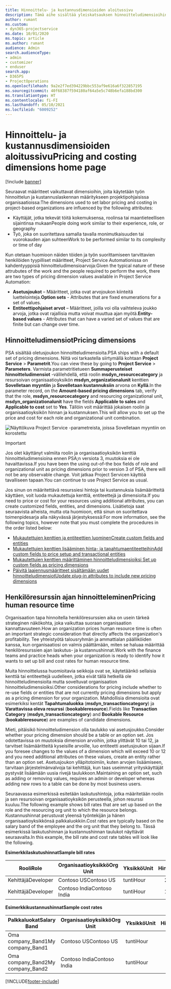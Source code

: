 ```yaml
---
title: Hinnoittelu- ja kustannusdimensioiden aloitussivu
description: Tämä aihe sisältää yleiskatsauksen hinnoitteludimensioihin.
author: rumant
ms.custom:
- dyn365-projectservice
ms.date: 10/01/2020
ms.topic: article
ms.author: rumant
audience: Admin
search.audienceType:
- admin
- customizer
- enduser
search.app:
- D365PS
- ProjectOperations
ms.openlocfilehash: 9a2e2f7ed394229bbc553af9e616a6f322857195
ms.sourcegitcommit: 40f68387f594180af64a5e5c748b6efa188bd300
ms.translationtype: HT
ms.contentlocale: fi-FI
ms.lasthandoff: 05/10/2021
ms.locfileid: "6009252"
---
```

# <a name="pricing-and-costing-dimensions-home-page"></a><span data-ttu-id="04e58-103">Hinnoittelu- ja kustannusdimensioiden aloitussivu</span><span class="sxs-lookup"><span data-stu-id="04e58-103">Pricing and costing dimensions home page</span></span>

[!include [banner](../includes/psa-now-project-operations.md)]

<span data-ttu-id="04e58-104">Seuraavat määritteet vaikuttavat dimensioihin, joita käytetään työn hinnoittelun ja kustannuslaskennan määritykseen projektipohjaisissa organisaatioissa:</span><span class="sxs-lookup"><span data-stu-id="04e58-104">The dimensions used to set labor pricing and costing in project-based organizations are influenced by the following attributes:</span></span>

- <span data-ttu-id="04e58-105">Käyttäjät, jotka tekevät töitä kokemuksensa, roolinsa tai maantieteellisen sijaintinsa mukaan</span><span class="sxs-lookup"><span data-stu-id="04e58-105">People doing work similar to their experience, role, or geography</span></span>
- <span data-ttu-id="04e58-106">Työ, joka on suoritettava samalla tavalla monimutkaisuuden tai vuorokauden ajan suhteen</span><span class="sxs-lookup"><span data-stu-id="04e58-106">Work to be performed similar to its complexity or time of day</span></span>

<span data-ttu-id="04e58-107">Kun otetaan huomioon näiden töiden ja työn suorittamiseen tarvittavien henkilöiden tyypilliset määritteet, Project Service Automationissa on kahdentyyppisiä hinnoitteludimensioarvoja:</span><span class="sxs-lookup"><span data-stu-id="04e58-107">Given the typical nature of these attrubutes of the work and the people required to perform the work, there are two types of pricing dimension values available in Project Service Automation:</span></span> 

- <span data-ttu-id="04e58-108">**Asetusjoukot** – Määritteet, jotka ovat arvojoukon kiinteitä luettelointeja.</span><span class="sxs-lookup"><span data-stu-id="04e58-108">**Option sets** - Attributes that are fixed enumerations for a set of values.</span></span>
- <span data-ttu-id="04e58-109">**Entiteettipohjaiset arvot** – Määritteet, joilla voi olla vaihteleva joukko arvoja, jotka ovat rajallisia mutta voivat muuttua ajan myötä.</span><span class="sxs-lookup"><span data-stu-id="04e58-109">**Entity-based values** - Attributes that can have a varied set of values that are finite but can change over time.</span></span>

## <a name="pricing-dimensions"></a><span data-ttu-id="04e58-110">Hinnoitteludimensiot</span><span class="sxs-lookup"><span data-stu-id="04e58-110">Pricing dimensions</span></span>

<span data-ttu-id="04e58-111">PSA sisältää oletusjoukon hinnoitteludimensioita.</span><span class="sxs-lookup"><span data-stu-id="04e58-111">PSA ships with a default set of pricing dimensions.</span></span> <span data-ttu-id="04e58-112">Niitä voi tarkastella siirtymällä kohtaan **Project Service** > **Parametrit**.</span><span class="sxs-lookup"><span data-stu-id="04e58-112">You can view these by going to **Project Service** > **Parameters**.</span></span> <span data-ttu-id="04e58-113">Varmista parametritietueen **Summaperusteiset hinnoitteludimensiot** -välilehdellä, että roolin **msdyn_resourcecategory** ja resursoivan organisaatioyksikön **msdyn_organizationalunit** kenttien **Sovelletaan myyntiin** ja **Sovelletaan kustannuksiin** arvona on **Kyllä**.</span><span class="sxs-lookup"><span data-stu-id="04e58-113">In the parameter record, on the **Amount-based pricing dimensions** tab, verify that the role, **msdyn_resourcecategory** and resourcing organizational unit, **msdyn_organizationalunit** have the fields **Applicable to sales** and **Applicable to cost** set to **Yes**.</span></span> <span data-ttu-id="04e58-114">Tällöin voit määrittää jokaisen roolin ja organisaatioyksikön hinnan ja kustannuksen.</span><span class="sxs-lookup"><span data-stu-id="04e58-114">This will allow you to set up the price and cost for each role and organizational unit combination.</span></span>

![Näyttökuva Project Service -parametreista, joissa Sovelletaan myyntiin on korostettu](media/PS-OOB-parameters.png)

> [!IMPORTANT]
> <span data-ttu-id="04e58-116">Jos olet käyttänyt valmiita roolin ja organisaatioyksikön kenttiä hinnoitteludimensioina ennen PSA;n versiota 3, muutoksia ei ole havaittavissa.</span><span class="sxs-lookup"><span data-stu-id="04e58-116">If you have been the using out-of-the box fields of role and organizational unit as pricing dimensions prior to version 3 of PSA, there will not be any observable change.</span></span> <span data-ttu-id="04e58-117">Voit jatkaa Project Servicen käyttöä tavalliseen tapaan.</span><span class="sxs-lookup"><span data-stu-id="04e58-117">You can continue to use Project Service as usual.</span></span> 

<span data-ttu-id="04e58-118">Jos sinun on määritettävä resurssiesi hintoja tai kustannuksia lisämääritteitä käyttäen, voit luoda mukautettuja kenttiä, entiteettejä ja dimensioita.</span><span class="sxs-lookup"><span data-stu-id="04e58-118">If you need to price or cost for your resources using additional attributes, you can create customized fields, entities, and dimensions.</span></span> <span data-ttu-id="04e58-119">Lisätietoja saat seuraavista aiheista, mutta ota huomioon, että sinun on suoritettava toimenpidesarja alla näkyvässä järjestyksessä:</span><span class="sxs-lookup"><span data-stu-id="04e58-119">For more information, see the following topics, however note that you must complete the procedures in the order listed below:</span></span>

- [<span data-ttu-id="04e58-120">Mukautettujen kenttien ja entiteettien luominen</span><span class="sxs-lookup"><span data-stu-id="04e58-120">Create custom fields and entities</span></span>](create-custom-fields-entities.md)
- [<span data-ttu-id="04e58-121">Mukautettujen kenttien lisääminen hinta- ja tapahtumaentiteetteihin</span><span class="sxs-lookup"><span data-stu-id="04e58-121">Add custom fields to price setup and transactional entities</span></span>](field-references.md)
- [<span data-ttu-id="04e58-122">Mukautettujen kenttien määrittäminen hinnoitteludimensioiksi </span><span class="sxs-lookup"><span data-stu-id="04e58-122">Set up custom fields as pricing dimensions</span></span>](set-up-pricing-dimensions.md)
- [<span data-ttu-id="04e58-123">Päivitä laajennusmääritteet sisältämään uudet hinnoitteludimensiot</span><span class="sxs-lookup"><span data-stu-id="04e58-123">Update plug-in attributes to include new pricing dimensions</span></span>](update-plug-in-attributes.md)

## <a name="pricing-human-resource-time"></a><span data-ttu-id="04e58-124">Henkilöresurssin ajan hinnoitteleminen</span><span class="sxs-lookup"><span data-stu-id="04e58-124">Pricing human resource time</span></span>
<span data-ttu-id="04e58-125">Organisaation tapa hinnoitella henkilöresurssien aika on usein tärkeä strateginen näkökohta, joka vaikuttaa suoraan organisaation kannattavuuteen.</span><span class="sxs-lookup"><span data-stu-id="04e58-125">How an organization prices human resource time is often an important strategic consideration that directly affects the organization's profitability.</span></span> <span data-ttu-id="04e58-126">Tee yhteistyötä talousryhmän ja ammattialan päälliköiden kanssa, kun organisaatiosi on valmis päättämään, miten se haluaa määrittää henkilöresurssien ajan laskutus- ja kustannushinnat.</span><span class="sxs-lookup"><span data-stu-id="04e58-126">Work with the finance teams and practice heads when your organization is ready to identify how it wants to set up bill and cost rates for human resource time.</span></span>

<span data-ttu-id="04e58-127">Muita hinnoittelussa huomioitavia seikkoja ovat se, käytetäänkö sellaisia kenttiä tai entiteettejä uudelleen, jotka eivät tällä hetkellä ole hinnoitteludimensioita mutta soveltuvat organisaation hinnoitteludimensioiksi.</span><span class="sxs-lookup"><span data-stu-id="04e58-127">Other considerations for pricing include whether to re-use fields or entities that are not currently pricing dimensions but apply as a pricing dimension for your organization.</span></span> <span data-ttu-id="04e58-128">Mahdollisia dimensioita ovat esimerkiksi kentät **Tapahtumaluokka** (**msdyn_transactioncategory**) ja **Varattavissa oleva resurssi** (**bookableresource**).</span><span class="sxs-lookup"><span data-stu-id="04e58-128">Fields like **Transaction Category** (**msdyn_transactioncategory**) and **Bookable Resource** (**bookableresource**) are examples of candidate dimensions.</span></span> 

<span data-ttu-id="04e58-129">Mieti, pitäisikö hinnoitteludimension olla taulukko vai asetusjoukko.</span><span class="sxs-lookup"><span data-stu-id="04e58-129">Consider whether your pricing dimension should be a table or an option set.</span></span> <span data-ttu-id="04e58-130">Jos odotettavissa on muutoksia dimension arvoihin, jotka ylittävät 10 tai 12, ja tarvitset lisämääritteitä kyseisille arvoille, luo entiteetti asetusjoukon sijaan.</span><span class="sxs-lookup"><span data-stu-id="04e58-130">If you foresee changes to the values of a dimension which will exceed 10 or 12 and you need additional attributes on these values, create an entity rather than an option set.</span></span> <span data-ttu-id="04e58-131">Asetusjoukon ylläpitotoimiin, kuten arvojen lisäämiseen, tarvitaan järjestelmänvalvoja tai kehittäjä, kun taas useimmat yrityskäyttäjät pystyvät lisäämään uusia rivejä taulukkoon.</span><span class="sxs-lookup"><span data-stu-id="04e58-131">Maintaining an option set, such as adding or removing values, requires an admin or developer whereas adding new rows to a table can be done by most business users.</span></span>

<span data-ttu-id="04e58-132">Seuraavassa esimerkissä esitetään laskutushintoja, jotka määritetään roolin ja sen resursoivan organisaatioyksikön perusteella, johon resurssi kuuluu.</span><span class="sxs-lookup"><span data-stu-id="04e58-132">The following example shows bill rates that are set up based on the role and the resourcing org unit to which the resource belongs.</span></span> <span data-ttu-id="04e58-133">Kustannushinnat perustuvat yleensä työntekijän ja hänen organisaatioyksikkönsä palkkaluokkiin.</span><span class="sxs-lookup"><span data-stu-id="04e58-133">Cost rates are typically based on the salary band of the employee and the org unit that they belong to.</span></span> <span data-ttu-id="04e58-134">Tässä esimerkissä laskutushinnan ja kustannushinnan taulukot näyttävät seuraavalta.</span><span class="sxs-lookup"><span data-stu-id="04e58-134">In this example, the bill rate and cost rate tables will look like the following.</span></span>

<span data-ttu-id="04e58-135">**Esimerkkilaskutushinnat**</span><span class="sxs-lookup"><span data-stu-id="04e58-135">**Sample bill rates**</span></span>

| <span data-ttu-id="04e58-136">Rooli</span><span class="sxs-lookup"><span data-stu-id="04e58-136">Role</span></span>        | <span data-ttu-id="04e58-137">Organisaatioyksikkö</span><span class="sxs-lookup"><span data-stu-id="04e58-137">Org Unit</span></span>    |<span data-ttu-id="04e58-138">Yksikkö</span><span class="sxs-lookup"><span data-stu-id="04e58-138">Unit</span></span>      |<span data-ttu-id="04e58-139">Hinta</span><span class="sxs-lookup"><span data-stu-id="04e58-139">Price</span></span>      |<span data-ttu-id="04e58-140">Valuutta</span><span class="sxs-lookup"><span data-stu-id="04e58-140">Currency</span></span>  |
| ------------|-------------|----------|----------:|----------|
| <span data-ttu-id="04e58-141">Kehittäjä</span><span class="sxs-lookup"><span data-stu-id="04e58-141">Developer</span></span>   | <span data-ttu-id="04e58-142">Contoso US</span><span class="sxs-lookup"><span data-stu-id="04e58-142">Contoso US</span></span>  |<span data-ttu-id="04e58-143">tunti</span><span class="sxs-lookup"><span data-stu-id="04e58-143">Hour</span></span> | <span data-ttu-id="04e58-144">200</span><span class="sxs-lookup"><span data-stu-id="04e58-144">200</span></span>|<span data-ttu-id="04e58-145">USD</span><span class="sxs-lookup"><span data-stu-id="04e58-145">USD</span></span>     |
| <span data-ttu-id="04e58-146">Kehittäjä</span><span class="sxs-lookup"><span data-stu-id="04e58-146">Developer</span></span>   | <span data-ttu-id="04e58-147">Contoso India</span><span class="sxs-lookup"><span data-stu-id="04e58-147">Contoso India</span></span> |<span data-ttu-id="04e58-148">tunti</span><span class="sxs-lookup"><span data-stu-id="04e58-148">Hour</span></span>|   <span data-ttu-id="04e58-149">112</span><span class="sxs-lookup"><span data-stu-id="04e58-149">112</span></span>|<span data-ttu-id="04e58-150">USD</span><span class="sxs-lookup"><span data-stu-id="04e58-150">USD</span></span>     |


<span data-ttu-id="04e58-151">**Esimerkkikustannushinnat**</span><span class="sxs-lookup"><span data-stu-id="04e58-151">**Sample cost rates**</span></span>

| <span data-ttu-id="04e58-152">Palkkaluokat</span><span class="sxs-lookup"><span data-stu-id="04e58-152">Salary Band</span></span>     | <span data-ttu-id="04e58-153">Organisaatioyksikkö</span><span class="sxs-lookup"><span data-stu-id="04e58-153">Org Unit</span></span>    |<span data-ttu-id="04e58-154">Yksikkö</span><span class="sxs-lookup"><span data-stu-id="04e58-154">Unit</span></span>      |<span data-ttu-id="04e58-155">Hinta</span><span class="sxs-lookup"><span data-stu-id="04e58-155">Price</span></span>      |<span data-ttu-id="04e58-156">Valuutta</span><span class="sxs-lookup"><span data-stu-id="04e58-156">Currency</span></span>  |
| ----------------|-------------|----------|----------:|----------|
| <span data-ttu-id="04e58-157">Oma company_Band1</span><span class="sxs-lookup"><span data-stu-id="04e58-157">My company_Band1</span></span> | <span data-ttu-id="04e58-158">Contoso US</span><span class="sxs-lookup"><span data-stu-id="04e58-158">Contoso US</span></span>  |<span data-ttu-id="04e58-159">tunti</span><span class="sxs-lookup"><span data-stu-id="04e58-159">Hour</span></span> | <span data-ttu-id="04e58-160">145</span><span class="sxs-lookup"><span data-stu-id="04e58-160">145</span></span>|<span data-ttu-id="04e58-161">USD</span><span class="sxs-lookup"><span data-stu-id="04e58-161">USD</span></span>     |
| <span data-ttu-id="04e58-162">Oma company_Band2</span><span class="sxs-lookup"><span data-stu-id="04e58-162">My company_Band2</span></span> | <span data-ttu-id="04e58-163">Contoso India</span><span class="sxs-lookup"><span data-stu-id="04e58-163">Contoso India</span></span> |<span data-ttu-id="04e58-164">tunti</span><span class="sxs-lookup"><span data-stu-id="04e58-164">Hour</span></span>|   <span data-ttu-id="04e58-165">67</span><span class="sxs-lookup"><span data-stu-id="04e58-165">67</span></span>|<span data-ttu-id="04e58-166">USD</span><span class="sxs-lookup"><span data-stu-id="04e58-166">USD</span></span>     |


[!INCLUDE[footer-include](../includes/footer-banner.md)]